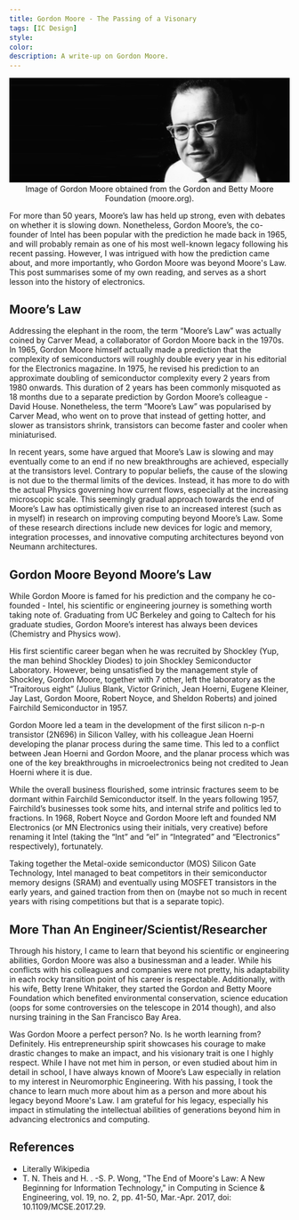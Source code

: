 ```yaml
---
title: Gordon Moore - The Passing of a Visonary
tags: [IC Design]
style: 
color: 
description: A write-up on Gordon Moore.
---
```

<img src="https://raw.githubusercontent.com/CongSheng/CongSheng.github.io/master/images/young_gordon_Moore_Mooreorg.jpg" width="800" alt="Gordon Moore">
<center>Image of Gordon Moore obtained from the Gordon and Betty Moore Foundation (moore.org).</center>

For more than 50 years, Moore’s law has held up strong, even with debates on 
whether it is slowing down. Nonetheless, Gordon Moore’s, the co-founder of Intel 
has been popular with the prediction he made back in 1965, and will probably 
remain as one of his most well-known legacy following his recent passing. 
However, I was intrigued with how the prediction came about, and more 
importantly, who Gordon Moore was beyond Moore's Law. This post summarises some 
of my own reading, and serves as a short lesson into the history of electronics.

## Moore’s Law
Addressing the elephant in the room, the term “Moore’s Law” was actually coined 
by Carver Mead, a collaborator of Gordon Moore back in the 1970s. 
In 1965, Gordon Moore himself actually made a prediction that the complexity of 
semiconductors will roughly double every year in his editorial for the 
Electronics magazine. In 1975, he revised his prediction to an approximate 
doubling of semiconductor complexity every 2 years from 1980 onwards. 
This duration of 2 years has been commonly misquoted as 18 months due to a 
separate prediction by Gordon Moore’s colleague - David House. 
Nonetheless, the term “Moore’s Law” was popularised by Carver Mead, 
who went on to prove that instead of getting hotter, and slower as transistors 
shrink, transistors can become faster and cooler when miniaturised.

In recent years, some have argued that Moore’s Law is slowing and may eventually 
come to an end if no new breakthroughs are achieved, especially at the 
transistors level. Contrary to popular beliefs, the cause of the slowing is not 
due to the thermal limits of the devices. Instead, it has more to do with the 
actual Physics governing how current flows, especially at the increasing 
microscopic scale. This seemingly gradual approach towards the end of Moore’s 
Law has optimistically given rise to an increased interest (such as in myself) 
in research on improving computing beyond Moore’s Law. Some of these research 
directions include new devices for logic and memory, integration processes, and 
innovative computing architectures beyond von Neumann architectures.

## Gordon Moore Beyond Moore’s Law
While Gordon Moore is famed for his prediction and the company he co-founded - 
Intel, his scientific or engineering journey is something worth taking note of. 
Graduating from UC Berkeley and going to Caltech for his graduate studies, 
Gordon Moore’s interest has always been devices (Chemistry and Physics wow).

His first scientific career began when he was recruited by Shockley (Yup, 
the man behind Shockley Diodes) to join Shockley Semiconductor Laboratory. 
However, being unsatisfied by the management style of Shockley, Gordon Moore, 
together with 7 other, left the laboratory as the “Traitorous eight” (Julius 
Blank, Victor Grinich, Jean Hoerni, Eugene Kleiner, Jay Last, Gordon Moore, 
Robert Noyce, and Sheldon Roberts) and joined Fairchild Semiconductor in 1957. 

Gordon Moore led a team in the development of the first silicon n-p-n transistor 
(2N696) in Silicon Valley, with his colleague Jean Hoerni developing the planar 
process during the same time. This led to a conflict between Jean Hoerni and 
Gordon Moore, and the planar process which was one of the key breakthroughs in 
microelectronics being not credited to Jean Hoerni where it is due.

While the overall business flourished, some intrinsic fractures seem to be 
dormant within Fairchild Semiconductor itself. In the years following 1957, 
Fairchild’s businesses took some hits, and internal strife and politics led to 
fractions. In 1968, Robert Noyce and Gordon Moore left and founded 
NM Electronics (or MN Electronics using their initials, very creative) 
before renaming it Intel (taking the “Int” and “el” in “Integrated” and 
“Electronics” respectively), fortunately. 

Taking together the Metal-oxide semiconductor (MOS) Silicon Gate Technology, 
Intel managed to beat competitors in their semiconductor memory designs (SRAM) 
and eventually using MOSFET transistors in the early years, and gained traction 
from then on (maybe not so much in recent years with rising competitions but 
that is a separate topic).

## More Than An Engineer/Scientist/Researcher
Through his history, I came to learn that beyond his scientific or engineering 
abilities, Gordon Moore was also a businessman and a leader. While his conflicts 
with his colleagues and companies were not pretty, his adaptability in each 
rocky transition point of his career is respectable. Additionally, with his 
wife, Betty Irene Whitaker, they started the Gordon and Betty Moore Foundation 
which benefited environmental conservation, science education (oops for some 
controversies on the telescope in 2014 though), and also nursing training in the 
San Francisco Bay Area.

Was Gordon Moore a perfect person? No. Is he worth learning from? Definitely. 
His entrepreneurship spirit showcases his courage to make drastic changes to 
make an impact, and his visionary trait is one I highly respect. While I have 
not met him in person, or even studied about him in detail in school, I have 
always known of Moore’s Law especially in relation to my interest in 
Neuromorphic Engineering. With his passing, I took the chance to learn much more 
about him as a person and more about his legacy beyond Moore's Law. I am grateful 
for his legacy, especially his impact in stimulating the intellectual abilities 
of generations beyond him in advancing electronics and computing.

## References
- Literally Wikipedia
- T. N. Theis and H. . -S. P. Wong, "The End of Moore's Law: A New Beginning for Information Technology," in Computing in Science & Engineering, vol. 19, no. 2, pp. 41-50, Mar.-Apr. 2017, doi: 10.1109/MCSE.2017.29.
